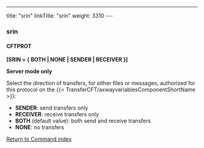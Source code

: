 ---
title: "srin"
linkTitle: "srin"
weight: 3310
--- <span id="srin"></span>

### srin

#### CFTPROT

****[SRIN = { BOTH &#124; NONE &#124; SENDER &#124; RECEIVER
}]****

****Server mode only****

Select the direction of transfers, for either files or messages, authorized
for this protocol on the {{< TransferCFT/axwayvariablesComponentShortName  >}}:

- ****SENDER****: send transfers only
- ****RECEIVER****: receive transfers only
- ****BOTH**** (default value): both send and
    receive transfers
- ****NONE****: no transfers

[Return to Command index](../../)
